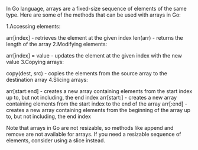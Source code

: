 In Go language, arrays are a fixed-size sequence of elements of the same type. Here are some of the methods that can be used with arrays in Go:

1.Accessing elements:

arr[index] - retrieves the element at the given index
len(arr) - returns the length of the array
2.Modifying elements:

arr[index] = value - updates the element at the given index with the new value
3.Copying arrays:

copy(dest, src) - copies the elements from the source array to the destination array
4.Slicing arrays:

arr[start:end] - creates a new array containing elements from the start index up to, but not including, the end index
arr[start:] - creates a new array containing elements from the start index to the end of the array
arr[:end] - creates a new array containing elements from the beginning of the array up to, but not including, the end index

Note that arrays in Go are not resizable, so methods like append and remove are not available for arrays. If you need a resizable sequence of elements, consider using a slice instead.